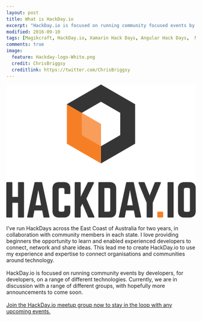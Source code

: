 ```yaml
---
layout: post
title: What is HackDay.io
excerpt: "HackDay.io is focused on running community focused events by developers, for developers, on a range of different technologies."
modified: 2016-09-10
tags: [Magikcraft, HackDay.io, Xamarin Hack Days, Angular Hack Days,  Meetup ]
comments: true
image:
  feature: Hackday-logo-White.png
  credit: ChrisBriggsy
  creditlink: https://twitter.com/ChrisBriggsy
---
```


![HackDay.io logo](/images/Hackday-logo-White.png)<br><br>I’ve run HackDays across the East Coast of Australia for two years, in collaboration with community members in each state. I love providing beginners the opportunity to learn and enabled experienced developers to connect, network and share ideas. This lead me to create HackDay.io to use my experience and expertise to connect organisations and communities around technology.<br><br>HackDay.io is focused on running community events by  developers, for developers, on a range of different technologies. Currently, we are in discussion with a range of different groups, with hopefully more announcements to come soon.<br><br>[Join the HackDay.io meetup group now to stay in the loop with any upcoming events.](https://www.meetup.com/hackday-io-Brisbane/)
